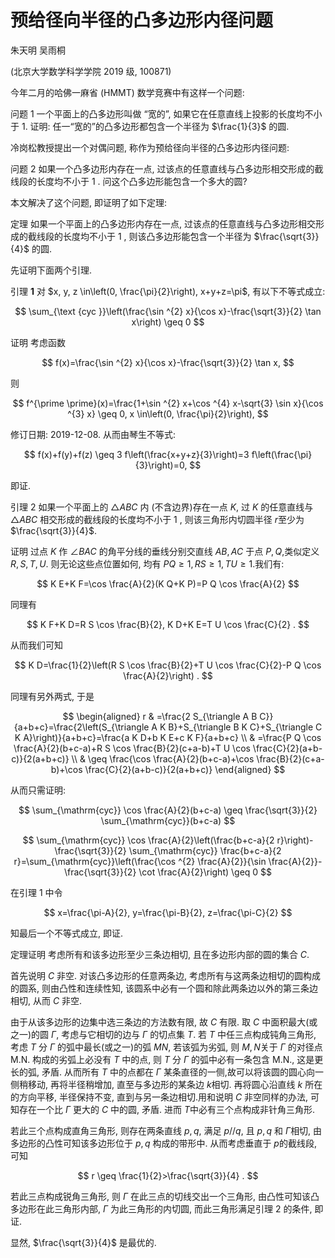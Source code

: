 # 预给径向半径的凸多边形内径问题 

朱天明 吴雨桐

(北京大学数学科学学院 2019 级, 100871)

今年二月的哈佛一麻省 (HMMT) 数学竞赛中有这样一个问题:

问题 1 一个平面上的凸多边形叫做 “宽的”, 如果它在任意直线上投影的长度均不小于 1. 证明: 任一“宽的”的凸多边形都包含一个半径为 $\frac{1}{3}$ 的圆.

冷岗松教授提出一个对偶问题, 称作为预给径向半径的凸多边形内径问题:

问题 2 如果一个凸多边形内存在一点, 过该点的任意直线与凸多边形相交形成的截线段的长度均不小于 1 . 问这个凸多边形能包含一个多大的圆?

本文解决了这个问题, 即证明了如下定理:

定理 如果一个平面上的凸多边形内存在一点, 过该点的任意直线与凸多边形相交形成的截线段的长度均不小于 1 , 则该凸多边形能包含一个半径为 $\frac{\sqrt{3}}{4}$ 的圆.

先证明下面两个引理.

引理 $\mathbf{1}$ 对 $x, y, z \in\left(0, \frac{\pi}{2}\right), x+y+z=\pi$, 有以下不等式成立:

$$
\sum_{\text {cyc }}\left(\frac{\sin ^{2} x}{\cos x}-\frac{\sqrt{3}}{2} \tan x\right) \geq 0
$$

证明 考虑函数

$$
f(x)=\frac{\sin ^{2} x}{\cos x}-\frac{\sqrt{3}}{2} \tan x,
$$

则

$$
f^{\prime \prime}(x)=\frac{1+\sin ^{2} x+\cos ^{4} x-\sqrt{3} \sin x}{\cos ^{3} x} \geq 0, x \in\left(0, \frac{\pi}{2}\right),
$$

修订日期: 2019-12-08.
从而由琴生不等式:

$$
f(x)+f(y)+f(z) \geq 3 f\left(\frac{x+y+z}{3}\right)=3 f\left(\frac{\pi}{3}\right)=0,
$$

即证.

引理 2 如果一个平面上的 $\triangle A B C$ 内 (不含边界)存在一点 $K$, 过 $K$ 的任意直线与 $\triangle A B C$ 相交形成的截线段的长度均不小于 1 , 则该三角形内切圆半径 $r$至少为 $\frac{\sqrt{3}}{4}$.



证明 过点 $K$ 作 $\angle B A C$ 的角平分线的垂线分别交直线 $A B, A C$ 于点 $P, Q$,类似定义 $R, S, T, U$. 则无论这些点位置如何, 均有 $P Q \geq 1, R S \geq 1, T U \geq 1$.我们有:

$$
K E+K F=\cos \frac{A}{2}(K Q+K P)=P Q \cos \frac{A}{2}
$$

同理有

$$
K F+K D=R S \cos \frac{B}{2}, K D+K E=T U \cos \frac{C}{2} .
$$

从而我们可知

$$
K D=\frac{1}{2}\left(R S \cos \frac{B}{2}+T U \cos \frac{C}{2}-P Q \cos \frac{A}{2}\right) .
$$

同理有另外两式, 于是

$$
\begin{aligned}
r & =\frac{2 S_{\triangle A B C}}{a+b+c}=\frac{2\left(S_{\triangle A K B}+S_{\triangle B K C}+S_{\triangle C K A}\right)}{a+b+c}=\frac{a K D+b K E+c K F}{a+b+c} \\
& =\frac{P Q \cos \frac{A}{2}(b+c-a)+R S \cos \frac{B}{2}(c+a-b)+T U \cos \frac{C}{2}(a+b-c)}{2(a+b+c)} \\
& \geq \frac{\cos \frac{A}{2}(b+c-a)+\cos \frac{B}{2}(c+a-b)+\cos \frac{C}{2}(a+b-c)}{2(a+b+c)}
\end{aligned}
$$

从而只需证明:

$$
\sum_{\mathrm{cyc}} \cos \frac{A}{2}(b+c-a) \geq \frac{\sqrt{3}}{2} \sum_{\mathrm{cyc}}(b+c-a)
$$

$$
\sum_{\mathrm{cyc}} \cos \frac{A}{2}\left(\frac{b+c-a}{2 r}\right)-\frac{\sqrt{3}}{2} \sum_{\mathrm{cyc}} \frac{b+c-a}{2 r}=\sum_{\mathrm{cyc}}\left(\frac{\cos ^{2} \frac{A}{2}}{\sin \frac{A}{2}}-\frac{\sqrt{3}}{2} \cot \frac{A}{2}\right) \geq 0
$$

在引理 1 中令

$$
x=\frac{\pi-A}{2}, y=\frac{\pi-B}{2}, z=\frac{\pi-C}{2}
$$

知最后一个不等式成立, 即证.

定理证明 考虑所有和该多边形至少三条边相切, 且在多边形内部的圆的集合 $C$.

首先说明 $C$ 非空. 对该凸多边形的任意两条边, 考虑所有与这两条边相切的圆构成的圆系, 则由凸性和连续性知, 该圆系中必有一个圆和除此两条边以外的第三条边相切, 从而 $C$ 非空.

由于从该多边形的边集中选三条边的方法数有限, 故 $C$ 有限. 取 $C$ 中面积最大(或之一)的圆 $\Gamma$, 考虑与它相切的边与 $\Gamma$ 的切点集 $T$. 若 $T$ 中任三点构成钝角三角形, 考虑 $T$ 分 $\Gamma$ 的弧中最长(或之一)的弧 $M N$, 若该弧为劣弧, 则 $M, N$关于 $\Gamma$ 的对径点 M.N. 构成的劣弧上必没有 $T$ 中的点, 则 $T$ 分 $\Gamma$ 的弧中必有一条包含 M.N., 这是更长的弧, 矛盾. 从而所有 $T$ 中的点都在 $\Gamma$ 某条直径的一侧,故可以将该圆的圆心向一侧稍移动, 再将半径稍增加, 直至与多边形的某条边 $k$相切. 再将圆心沿直线 $k$ 所在的方向平移, 半径保持不变, 直到与另一条边相切.用和说明 $C$ 非空同样的办法, 可知存在一个比 $\Gamma$ 更大的 $C$ 中的圆, 矛盾. 进而 $T$中必有三个点构成非针角三角形.

若此三个点构成直角三角形, 则存在两条直线 $p, q$, 满足 $p / / q$, 且 $p, q$ 和 $\Gamma$相切, 由多边形的凸性可知该多边形位于 $p, q$ 构成的带形中. 从而考虑垂直于 $p$的截线段, 可知

$$
r \geq \frac{1}{2}>\frac{\sqrt{3}}{4} .
$$

若此三点构成锐角三角形, 则 $\Gamma$ 在此三点的切线交出一个三角形, 由凸性可知该凸多边形在此三角形内部, $\Gamma$ 为此三角形的内切圆, 而此三角形满足引理 2 的条件, 即证.

显然, $\frac{\sqrt{3}}{4}$ 是最优的.

